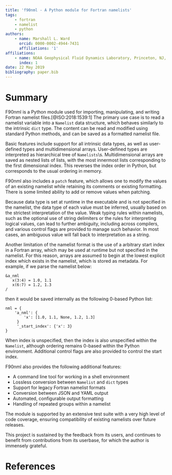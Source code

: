 ```yaml
---
title: 'f90nml - A Python module for Fortran namelists'
tags:
    - fortran
    - namelist
    - python
authors:
    - name: Marshall L. Ward
      orcid: 0000-0002-4944-7431
      affiliations: '1'
affiliations:
    - name: NOAA Geophysical Fluid Dynamics Laboratory, Princeton, NJ, USA
      index: 1
date: 22 May 2019
bibliography: paper.bib
---
```


Summary
=======

F90nml is a Python module used for importing, manipulating, and writing Fortran
namelist files.[@ISO:2018:1539:1]  The primary use case is to read a namelist
variable into a `Namelist` data structure, which behaves similarly to the
intrinsic `dict` type.  The content can be read and modified using standard
Python methods, and can be saved as a formatted namelist file.

Basic features include support for all intrinsic data types, as well as
user-defined types and multidimensional arrays.  User-defined types are
interpreted as hierarchical tree of `Namelists`\s.  Multidimensional arrays
are saved as nested lists of lists, with the most innermost lists corresponding
to the first dimensional index.  This reverses the index order in Python, but
corresponds to the usual ordering in memory.

F90nml also includes a `patch` feature, which allows one to modify the values
of an existing namelist while retaining its comments or existing formatting.
There is some limited ability to add or remove values when patching.

Because data type is set at runtime in the executable and is not specified in
the namelist, the data type of each value must be inferred, usually based on
the strictest interpretation of the value.  Weak typing rules within namelists,
such as the optional use of string delimiters or the rules for interpreting
logical values, can lead to further ambiguity, including across compilers, and
various control flags are provided to manage such behavior.  In most cases, an
ambiguous value will fall back to interpretation as a string.

Another limitation of the namelist format is the use of a arbitrary start index
in a Fortran array, which may be used at runtime but not specified in the
namelist.  For this reason, arrays are assumed to begin at the lowest explicit
index which exists in the namelist, which is stored as metadata.  For example,
if we parse the namelist below:

    &a_nml
       x(3:4) = 1.0, 1.1
       x(6:7) = 1.2, 1.3
    /

then it would be saved internally as the following 0-based Python list:

    nml = {
        'a_nml': {
            'x': [1.0, 1.1, None, 1.2, 1.3]
         }
         '_start_index': {'x': 3}
    }

When index is unspecified, then the index is also unspecified within the
`Namelist`, although ordering remains 0-based within the Python environment.
Additional control flags are also provided to control the start index.

F90nml also provides the following additional features:

-   A command line tool for working in a shell environment
-   Lossless conversion between `Namelist` and `dict` types
-   Support for legacy Fortran namelist formats
-   Conversion between JSON and YAML output
-   Automated, configurable output formatting
-   Handling of repeated groups within a namelist

The module is supported by an extensive test suite with a very high level of
code coverage, ensuring compatibility of existing namelists over future
releases.

This project is sustained by the feedback from its users, and continues to
benefit from contributions from its userbase, for which the author is immensely
grateful.

References
==========
